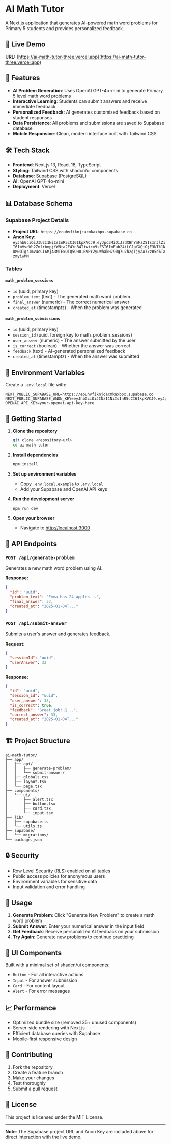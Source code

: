 # AI Math Tutor

A Next.js application that generates AI-powered math word problems for Primary 5 students and provides personalized feedback.

## 🚀 Live Demo

**URL:** [https://ai-math-tutor-three.vercel.app](https://ai-math-tutor-three.vercel.app)

## 🎯 Features

- **AI Problem Generation**: Uses OpenAI GPT-4o-mini to generate Primary 5 level math word problems
- **Interactive Learning**: Students can submit answers and receive immediate feedback
- **Personalized Feedback**: AI generates customized feedback based on student responses
- **Data Persistence**: All problems and submissions are saved to Supabase database
- **Mobile Responsive**: Clean, modern interface built with Tailwind CSS

## 🛠️ Tech Stack

- **Frontend**: Next.js 13, React 18, TypeScript
- **Styling**: Tailwind CSS with shadcn/ui components
- **Database**: Supabase (PostgreSQL)
- **AI**: OpenAI GPT-4o-mini
- **Deployment**: Vercel

## 📊 Database Schema

### Supabase Project Details
- **Project URL**: `https://eouhvfiknjcacmkaxbpx.supabase.co`
- **Anon Key**: `eyJhbGciOiJIUzI1NiIsInR5cCI6IkpXVCJ9.eyJpc3MiOiJzdXBhYmFzZSIsInJlZiI6ImVvdWh2ZmlrbmpjYWNta2F4YnB4Iiwicm9sZSI6ImFub24iLCJpYXQiOjE3NTk1NDM0OTgsImV4cCI6MjA3NTExOTQ5OH0.B9PY2yuWhakH790g7uZh2gTjyaA7xzB5d6TazmyiwMM`

### Tables

#### `math_problem_sessions`
- `id` (uuid, primary key)
- `problem_text` (text) - The generated math word problem
- `final_answer` (numeric) - The correct numerical answer
- `created_at` (timestamptz) - When the problem was generated

#### `math_problem_submissions`
- `id` (uuid, primary key)
- `session_id` (uuid, foreign key to math_problem_sessions)
- `user_answer` (numeric) - The answer submitted by the user
- `is_correct` (boolean) - Whether the answer was correct
- `feedback` (text) - AI-generated personalized feedback
- `created_at` (timestamptz) - When the answer was submitted

## 🔧 Environment Variables

Create a `.env.local` file with:

```env
NEXT_PUBLIC_SUPABASE_URL=https://eouhvfiknjcacmkaxbpx.supabase.co
NEXT_PUBLIC_SUPABASE_ANON_KEY=eyJhbGciOiJIUzI1NiIsInR5cCI6IkpXVCJ9.eyJpc3MiOiJzdXBhYmFzZSIsInJlZiI6ImVvdWh2ZmlrbmpjYWNta2F4YnB4Iiwicm9sZSI6ImFub24iLCJpYXQiOjE3NTk1NDM0OTgsImV4cCI6MjA3NTExOTQ5OH0.B9PY2yuWhakH790g7uZh2gTjyaA7xzB5d6TazmyiwMM
OPENAI_API_KEY=your-openai-api-key-here
```

## 🚀 Getting Started

1. **Clone the repository**
   ```bash
   git clone <repository-url>
   cd ai-math-tutor
   ```

2. **Install dependencies**
   ```bash
   npm install
   ```

3. **Set up environment variables**
   - Copy `.env.local.example` to `.env.local`
   - Add your Supabase and OpenAI API keys

4. **Run the development server**
   ```bash
   npm run dev
   ```

5. **Open your browser**
   - Navigate to [http://localhost:3000](http://localhost:3000)

## 📝 API Endpoints

### `POST /api/generate-problem`
Generates a new math word problem using AI.

**Response:**
```json
{
  "id": "uuid",
  "problem_text": "Emma has 24 apples...",
  "final_answer": 33,
  "created_at": "2025-01-04T..."
}
```

### `POST /api/submit-answer`
Submits a user's answer and generates feedback.

**Request:**
```json
{
  "sessionId": "uuid",
  "userAnswer": 33
}
```

**Response:**
```json
{
  "id": "uuid",
  "session_id": "uuid",
  "user_answer": 33,
  "is_correct": true,
  "feedback": "Great job! 🎉...",
  "correct_answer": 33,
  "created_at": "2025-01-04T..."
}
```

## 🏗️ Project Structure

```
ai-math-tutor/
├── app/
│   ├── api/
│   │   ├── generate-problem/
│   │   └── submit-answer/
│   ├── globals.css
│   ├── layout.tsx
│   └── page.tsx
├── components/
│   └── ui/
│       ├── alert.tsx
│       ├── button.tsx
│       ├── card.tsx
│       └── input.tsx
├── lib/
│   ├── supabase.ts
│   └── utils.ts
├── supabase/
│   └── migrations/
└── package.json
```

## 🔒 Security

- Row Level Security (RLS) enabled on all tables
- Public access policies for anonymous users
- Environment variables for sensitive data
- Input validation and error handling

## 📱 Usage

1. **Generate Problem**: Click "Generate New Problem" to create a math word problem
2. **Submit Answer**: Enter your numerical answer in the input field
3. **Get Feedback**: Receive personalized AI feedback on your submission
4. **Try Again**: Generate new problems to continue practicing

## 🎨 UI Components

Built with a minimal set of shadcn/ui components:
- `Button` - For all interactive actions
- `Input` - For answer submission
- `Card` - For content layout
- `Alert` - For error messages

## 📈 Performance

- Optimized bundle size (removed 35+ unused components)
- Server-side rendering with Next.js
- Efficient database queries with Supabase
- Mobile-first responsive design

## 🤝 Contributing

1. Fork the repository
2. Create a feature branch
3. Make your changes
4. Test thoroughly
5. Submit a pull request

## 📄 License

This project is licensed under the MIT License.

---

**Note**: The Supabase project URL and Anon Key are included above for direct interaction with the live demo.